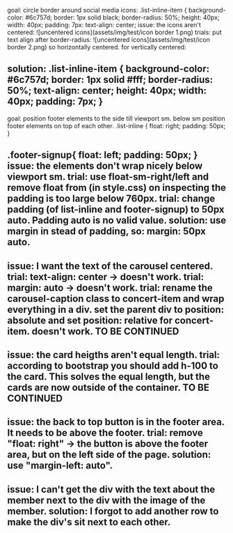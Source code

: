 goal: circle border around social media icons:
.list-inline-item {
    background-color: #6c757d;
    border: 1px solid black;
    border-radius: 50%;
    height: 40px;
    width: 40px;
    padding: 7px:
    text-align: center;
issue: the icons aren't centered: ![uncentered icons](assets/img/test/icon border 1.png)
trials: put text align after border-radius: ![uncentered icons](assets/img/test/icon border 2.png)
so horizontally centered.
for vertically centered: 

solution: .list-inline-item {
    background-color: #6c757d;
    border: 1px solid #fff;
    border-radius: 50%;
    text-align: center;
    height: 40px;
    width: 40px;
    padding: 7px;
}
---------------------
goal: position footer elements to the side till viewport sm. 
below sm position footer elements on top of each other.
.list-inline {
    float: right;
    padding: 50px;
}

.footer-signup{
    float: left;
    padding: 50px;
}
issue: the elements don't wrap nicely below viewport sm. 
trial: use float-sm-right/left and remove float from  (in style.css)
on inspecting the padding is too large below 760px.
trial: change padding (of list-inline and footer-signup) to 50px auto.
Padding auto is no valid value.
solution: use margin in stead of padding, so: margin: 50px auto.
----------------
issue: I want the text of the carousel centered.
trial: text-align: center -> doesn't work.
trial: margin: auto -> doesn't work.
trial: rename the carousel-caption class to concert-item and wrap everything in a div.
set the parent div to position: absolute and set position: relative for concert-item.
doesn't work. 
TO BE CONTINUED
------------------

issue: the card heigths aren't equal length. 
trial: according to bootstrap you should add h-100 to the card.
This solves the equal length, but the cards are now outside of the container.
TO BE CONTINUED
-----------------
issue: the back to top button is in the footer area. It needs to be above the footer.
trial: remove "float: right" -> the button is above the footer area, but on the left side of the page.
solution: use "margin-left: auto".
------------------
issue: I can't get the div with the text about the member next to the div with the image of the member.
solution: I forgot to add another row to make the div's sit next to each other.
-----------------


